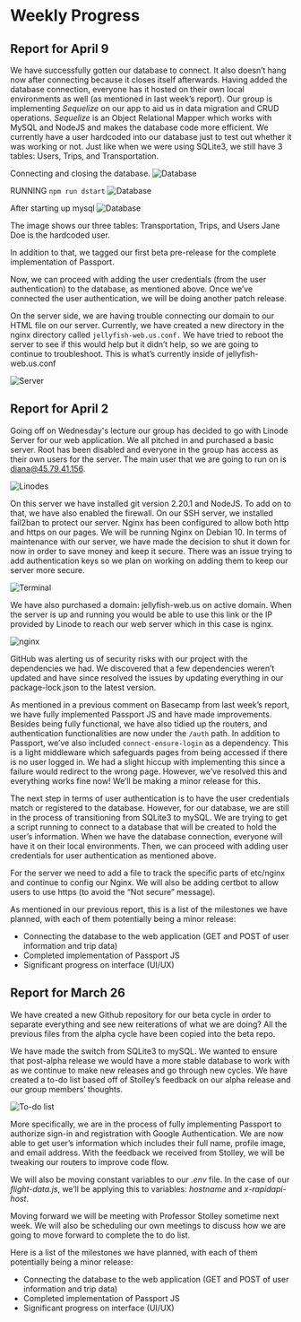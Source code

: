 # Weekly Progress
## Report for April 9

We have successfully gotten our database to connect. It also doesn’t hang now after connecting because it closes itself afterwards. Having added the database connection, everyone has it hosted on their own local environments as well (as mentioned in last week’s report). Our group is implementing *Sequelize* on our app to aid us in data migration and CRUD operations. *Sequelize* is an Object Relational Mapper which works with MySQL and NodeJS and makes the database code more efficient. We currently have a user hardcoded into our database just to test out whether it was working or not. Just like when we were using SQLite3, we still have 3 tables: Users, Trips, and Transportation. 

Connecting and closing the database. 
![Database](screenshots/db1.png)


RUNNING `npm run dstart` 
![Database](screenshots/db2.png)


After starting up mysql
![Database](screenshots/db3.png)


The image shows our three tables: Transportation, Trips, and Users 
Jane Doe is the hardcoded user. 

In addition to that, we tagged our first beta pre-release for the complete implementation of Passport. 

Now, we can proceed with adding the user credentials (from the user authentication) to the database, as mentioned above. Once we’ve connected the user authentication, we will be doing another patch release. 

On the server side, we are having trouble connecting our domain to our HTML file on our server. Currently, we have created a new directory in the nginx directory called `jellyfish-web.us.conf.` We have tried to reboot the server to see if this would help but it didn’t help, so we are going to continue to troubleshoot. 
This is what’s currently inside of jellyfish-web.us.conf

![Server](screenshots/server.png)





## Report for April 2
Going off on Wednesday's lecture our group has decided to go with Linode Server for our web application. We all pitched in and purchased a basic server. Root has been disabled and everyone in the group has access as their own users for the server. The main user that we are going to run on is diana@45.79.41.156.

![Linodes](screenshots/linode.png)

On this server we have installed git version 2.20.1 and NodeJS. To add on to that, we have also enabled the firewall. On our SSH server, we installed fail2ban to protect our server. Nginx has been configured to allow both http and https on our pages. We will be running Nginx on Debian 10. In terms of maintenance with our server, we have made the decision to shut it down for now in order to save money and keep it secure. There was an issue trying to add authentication keys so we plan on working on adding them to keep our server more secure. 

![Terminal](screenshots/terminal.png)

We have also purchased a domain: jellyfish-web.us on active domain. When the server is up and running you would be able to use this link or the IP provided by Linode to reach our web server which in this case is nginx.

![nginx](screenshots/nginx.png)

GitHub was alerting us of security risks with our project with the dependencies we had. We discovered that a few dependencies weren’t updated and have since resolved the issues by updating everything in our package-lock.json to the latest version. 

As mentioned in a previous comment on Basecamp from last week’s report, we have fully implemented Passport JS and have made improvements. Besides being fully functional, we have also tidied up the routers, and authentication functionalities are now under the `/auth` path. In addition to Passport, we’ve also included `connect-ensure-login` as a dependency. This is a light middleware which safeguards pages from being accessed if there is no user logged in. We had a slight hiccup with implementing this since a failure would redirect to the wrong page. However, we’ve resolved this and everything works fine now! We’ll be making a minor release for this.

The next step in terms of user authentication is to have the user credentials match or registered to the database. However,  for our database, we are still in the process of transitioning from SQLite3 to mySQL. We are trying to get a script running to connect to a database that will be created to hold the user’s information. When we have the database connection, everyone will have it on their local environments. Then, we can proceed with adding user credentials for user authentication as mentioned above. 

For the server we need to add a file to track the specific parts of etc/nginx and continue to config our Nginx. We will also be adding certbot to allow users to use https (to avoid the “Not secure” message).

As mentioned in our previous report, this is a list of the milestones we have planned, with each of them potentially being a minor release:

- Connecting the database to the web application (GET and POST of user information and trip data)
- Completed implementation of Passport JS
- Significant progress on interface (UI/UX)

## Report for March 26
We have created a new Github repository for our beta cycle in order to separate everything and see new reiterations of what we are doing? All the previous files from the alpha cycle have been copied into the beta repo.

We have made the switch from SQLite3 to mySQL. We wanted to ensure that post-alpha release we would have a more stable database to work with as we continue to make new releases and go through new cycles.  We have created a to-do list based off of Stolley’s feedback on our alpha release and our group members’ thoughts.

![To-do list](screenshots/03-27-01.png)

More specifically, we are in the process of fully implementing Passport to authorize sign-in and registration with Google Authentication. We are now able to get user’s information which includes their full name, profile image, and email address. With the feedback we received from Stolley, we will be tweaking our routers to improve code flow.

We will also be moving constant variables to our *.env* file. In the case of our *flight-data.js*, we’ll be applying this to variables: *hostname* and *x-rapidapi-host*.

Moving forward we will be meeting with Professor Stolley sometime next week. We will also be scheduling our own meetings to discuss how we are going to move forward to complete the to do list.

Here is a list of the milestones we have planned, with each of them potentially being a minor release:

- Connecting the database to the web application (GET and POST of user information and trip data)
- Completed implementation of Passport JS
- Significant progress on interface (UI/UX)
